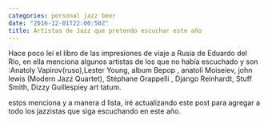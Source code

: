 ```yaml
---
categories: personal jazz beer
date: "2016-12-01T22:00:50Z"
title: Artistas de Jazz que pretendo escuchar este año
---
```



Hace poco leí el libro de las impresiones de viaje a Rusia de Eduardo del Rio, en ella menciona algunos artistas de los que no había escuchado y son :Anatoly Vapirov(ruso),Lester Young, album Bepop , anatoli Moiseiev, john lewis (Modern Jazz Quartet), Stéphane Grappelli , Django Reinhardt, Stuff Smith, Dizzy Guillespiey  art tatum.

estos menciona y a manera d lista, iré actualizando este post para agregar a todo los jazzistas que siga escuchando en este año.  

